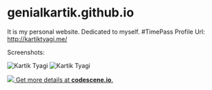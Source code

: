 # genialkartik.github.io
It is my personal website. Dedicated to myself. #TimePass
Profile Url: http://kartiktyagi.me/

Screenshots:

![Kartik Tyagi](https://user-images.githubusercontent.com/32240906/64911056-c97d0700-d73a-11e9-80d9-5d31b78baf1a.png)
![Kartik Tyagi](https://user-images.githubusercontent.com/32240906/64911081-021ce080-d73b-11e9-951b-52c45fb6c15c.png)

[![](https://codescene.io/projects/6678/status.svg) Get more details at **codescene.io**.](https://codescene.io/projects/6678/jobs/latest-successful/results)
